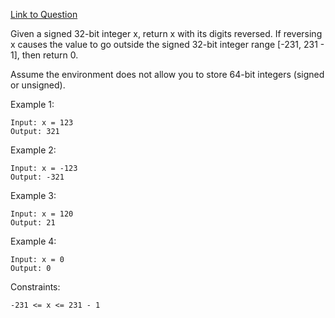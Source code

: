 [Link to Question](https://leetcode.com/explore/interview/card/top-interview-questions-easy/127/strings/880/)

Given a signed 32-bit integer x, return x with its digits reversed. If reversing x causes the value to go outside the signed 32-bit integer range [-231, 231 - 1], then return 0.

Assume the environment does not allow you to store 64-bit integers (signed or unsigned).

 

Example 1:
```
Input: x = 123
Output: 321
```
Example 2:
```
Input: x = -123
Output: -321
```
Example 3:
```
Input: x = 120
Output: 21
```
Example 4:
```
Input: x = 0
Output: 0
 ```

Constraints:
```
-231 <= x <= 231 - 1
```